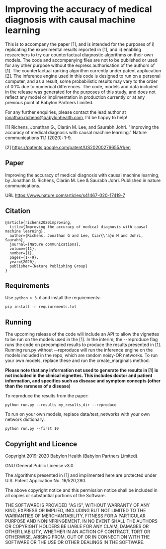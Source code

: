 # Improving the accuracy of medical diagnosis with causal machine learning

This is to accompany the paper [1], and is intended for the purposes of i) replicating the experimental results reported in [1], and ii) enabling researchers to try our counterfactual diagnostic algorithms on their own models. The code and accompanying files are not to be published or used for any other purpose without the express authorisation of the authors of [1]. The counterfactual ranking algorithm currently under patent applucation [2]. The inference engine used in this code is designed to run on a personal computer, and as a result, some probabilistic results may vary to the order of 0.1% due to numerical differences. The code, models and data included in the release was generated for the purposes of this study, and does not reflect any model or implimentation in production currently or at any previous point at Babylon Partners Limited.

For any further enquiries, please contact the lead author at jonathan.richens@babylonhealth.com, I'd be happy to help!

[1] Richens, Jonathan G., Ciarán M. Lee, and Saurabh Johri. "Improving the accuracy of medical diagnosis with causal machine learning." Nature communications 11.1 (2020): 1-9.

[2] https://patents.google.com/patent/US20200279655A1/en

## Paper

Improving the accuracy of medical diagnosis with causal machine learning, by Jonathan G. Richens, Ciarán M. Lee & Saurabh Johri. Published in nature communications. 

URL https://www.nature.com/articles/s41467-020-17419-7

## Citation
```
@article{richens2020improving,
  title={Improving the accuracy of medical diagnosis with causal machine learning},
  author={Richens, Jonathan G and Lee, Ciar{\'a}n M and Johri, Saurabh},
  journal={Nature communications},
  volume={11},
  number={1},
  pages={1--9},
  year={2020},
  publisher={Nature Publishing Group}
}
```

## Requirements

Use `python > 3.6` and install the requirements:

```
pip install -r requiurements.txt
```

## Running

The upcoming release of the code will include an API to allow the vignettes to be run on the models used in the [1]. In the interim, the --reproduce flag runs the code on precompied results to produce the results presented in [1]. Running run.py without --reproduce will run the inference engine on the models included in the repo, which are random noisy-OR networks. To run your own models, replace these and run the create_marginals method. 

**Please note that any information not used to generate the results in [1] is not included in the clinical vignettes. This includes doctor and patient information, and specifics such as disease and symptom concepts (other than the rareness of a disease)**

To reproduce the results from the paper:

```
python run.py --results my_results_dir --reproduce
```

To run on your own models, replace data/test_networks with your own network dictionary.

```
python run.py --first 10 
```

## Copyright and Licence

Copyright 2019-2020 Babylon Health (Babylon Partners Limited).

GNU General Public License v3.0

The algorithms presented in [1] and implimented here are protected under U.S. Patent Application No. 16/520,280. 

The above copyright notice and this permission notice shall be included in all copies or substantial portions of the Software.

THE SOFTWARE IS PROVIDED "AS IS", WITHOUT WARRANTY OF ANY KIND, EXPRESS OR IMPLIED, INCLUDING BUT NOT LIMITED TO THE WARRANTIES OF MERCHANTABILITY, FITNESS FOR A PARTICULAR PURPOSE AND NONINFRINGEMENT. IN NO EVENT SHALL THE AUTHORS OR COPYRIGHT HOLDERS BE LIABLE FOR ANY CLAIM, DAMAGES OR OTHER LIABILITY, WHETHER IN AN ACTION OF CONTRACT, TORT OR OTHERWISE, ARISING FROM, OUT OF OR IN CONNECTION WITH THE SOFTWARE OR THE USE OR OTHER DEALINGS IN THE SOFTWARE.
